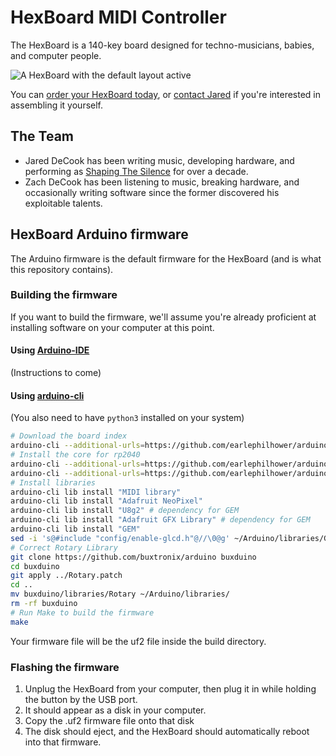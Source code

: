 # HexBoard MIDI Controller

The HexBoard is a 140-key board designed for techno-musicians, babies, and computer people.

![A HexBoard with the default layout active](https://shapingthesilence.com/wp-content/uploads/2023/05/IMG_7850-scaled-e1683770617108.jpeg)

You can [order your HexBoard today](https://shapingthesilence.com/tech/hexboard-midi-controller/),
or [contact Jared](mailto:jared@shapingthesilence.com) if you're interested in assembling it yourself.

## The Team
* Jared DeCook has been writing music, developing hardware, and performing as [Shaping The Silence](https://shapingthesilence.com/) for over a decade.
* Zach DeCook has been listening to music, breaking hardware, and occasionally writing software since the former discovered his exploitable talents.

## HexBoard Arduino firmware

The Arduino firmware is the default firmware for the HexBoard (and is what this repository contains).

### Building the firmware

If you want to build the firmware,
we'll assume you're already proficient at installing software on your computer at this point.

#### Using [Arduino-IDE](https://www.arduino.cc/en/software)

(Instructions to come)

#### Using [arduino-cli](https://arduino.github.io/arduino-cli/latest/)

(You also need to have `python3` installed on your system)

```sh
# Download the board index
arduino-cli --additional-urls=https://github.com/earlephilhower/arduino-pico/releases/download/global/package_rp2040_index.json core update-index
# Install the core for rp2040
arduino-cli --additional-urls=https://github.com/earlephilhower/arduino-pico/releases/download/global/package_rp2040_index.json core download rp2040:rp2040
arduino-cli --additional-urls=https://github.com/earlephilhower/arduino-pico/releases/download/global/package_rp2040_index.json core install rp2040:rp2040
# Install libraries
arduino-cli lib install "MIDI library"
arduino-cli lib install "Adafruit NeoPixel"
arduino-cli lib install "U8g2" # dependency for GEM
arduino-cli lib install "Adafruit GFX Library" # dependency for GEM
arduino-cli lib install "GEM"
sed -i 's@#include "config/enable-glcd.h"@//\0@g' ~/Arduino/libraries/GEM/src/config.h # remove dependency from GEM
# Correct Rotary Library
git clone https://github.com/buxtronix/arduino buxduino
cd buxduino
git apply ../Rotary.patch
cd ..
mv buxduino/libraries/Rotary ~/Arduino/libraries/
rm -rf buxduino
# Run Make to build the firmware
make
```
Your firmware file will be the uf2 file inside the build directory.

### Flashing the firmware

1. Unplug the HexBoard from your computer, then plug it in while holding the button by the USB port.
2. It should appear as a disk in your computer.
3. Copy the .uf2 firmware file onto that disk
4. The disk should eject, and the HexBoard should automatically reboot into that firmware.
